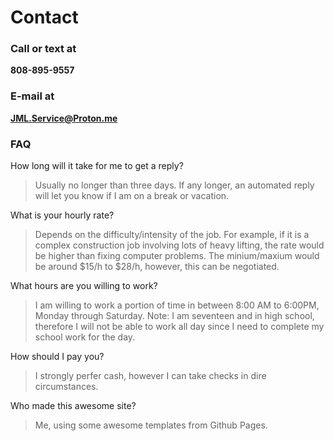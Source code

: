 # Contact
### Call or text at
**808-895-9557**
### E-mail at
**JML.Service@Proton.me**

### FAQ
How long will it take for me to get a reply?
> Usually no longer than three days. If any longer, an automated reply will let you know if I am on a break or vacation.

What is your hourly rate?
> Depends on the difficulty/intensity of the job. For example, if it is a complex construction job involving lots of heavy lifting, the rate would be higher than fixing computer problems.
> The minium/maxium would be around $15/h to $28/h, however, this can be negotiated.

What hours are you willing to work?
> I am willing to work a portion of time in between 8:00 AM to 6:00PM, Monday through Saturday.
> Note: I am seventeen and in high school, therefore I will not be able to work all day since I need to complete my school work for the day.

How should I pay you?
> I strongly perfer cash, however I can take checks in dire circumstances.

Who made this awesome site?
> Me, using some awesome templates from Github Pages.

